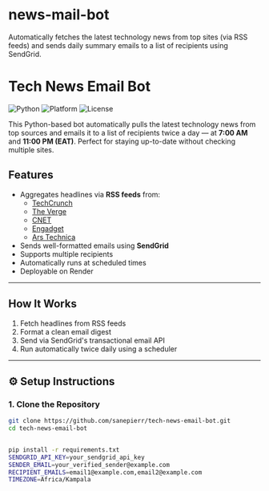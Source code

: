 # news-mail-bot
Automatically fetches the latest technology news from top sites (via RSS feeds) and sends daily summary emails to a list of recipients using SendGrid.


# Tech News Email Bot

![Python](https://img.shields.io/badge/python-3.9+-blue.svg)
![Platform](https://img.shields.io/badge/hosted%20on-render-blueviolet)
![License](https://img.shields.io/badge/license-MIT-green)

This Python-based bot automatically pulls the latest technology news from top sources and emails it to a list of recipients twice a day — at **7:00 AM** and **11:00 PM (EAT)**. Perfect for staying up-to-date without checking multiple sites.


## Features

- Aggregates headlines via **RSS feeds** from:
  - [TechCrunch](https://techcrunch.com/feed/)
  - [The Verge](https://www.theverge.com/rss/index.xml)
  - [CNET](https://www.cnet.com/rss/news/)
  - [Engadget](https://www.engadget.com/rss.xml)
  - [Ars Technica](https://feeds.arstechnica.com/arstechnica/index)
-  Sends well-formatted emails using **SendGrid**
-  Supports multiple recipients
-  Automatically runs at scheduled times
-  Deployable on Render

---

##  How It Works

1. Fetch headlines from RSS feeds
2. Format a clean email digest
3. Send via SendGrid's transactional email API
4. Run automatically twice daily using a scheduler

---

## ⚙️ Setup Instructions

### 1. Clone the Repository

```bash
git clone https://github.com/sanepierr/tech-news-email-bot.git
cd tech-news-email-bot


pip install -r requirements.txt
SENDGRID_API_KEY=your_sendgrid_api_key
SENDER_EMAIL=your_verified_sender@example.com
RECIPIENT_EMAILS=email1@example.com,email2@example.com
TIMEZONE=Africa/Kampala
